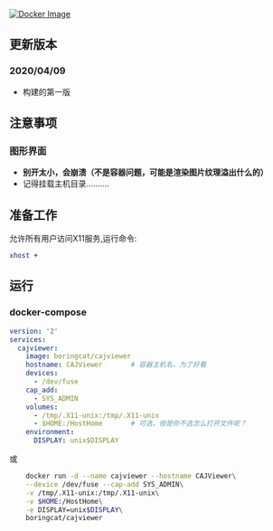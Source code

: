[![Docker Image](https://img.shields.io/badge/docker%20image-available-green.svg)](https://hub.docker.com/r/boringcat/cajviewer/)

## 更新版本
### 2020/04/09  
  * 构建的第一版

## **注意事项**
### 图形界面
* **别开太小，会崩溃（不是容器问题，可能是渲染图片纹理溢出什么的）**
* 记得挂载主机目录..........

## 准备工作

允许所有用户访问X11服务,运行命令:

```bash
xhost +
```

## 运行

### docker-compose

```yml
version: '2'
services:
  cajviewer:
    image: boringcat/cajviewer
    hostname: CAJViewer       # 容器主机名，为了好看
    devices:
      - /dev/fuse
    cap_add:
      - SYS_ADMIN
    volumes:
      - /tmp/.X11-unix:/tmp/.X11-unix
      - $HOME:/HostHome       # 可选，但是你不选怎么打开文件呢？
    environment:
      DISPLAY: unix$DISPLAY
```

或

```bash
    docker run -d --name cajviewer --hostname CAJViewer\
    --device /dev/fuse --cap-add SYS_ADMIN\
    -v /tmp/.X11-unix:/tmp/.X11-unix\
    -v $HOME:/HostHome\
    -e DISPLAY=unix$DISPLAY\
    boringcat/cajviewer
```
